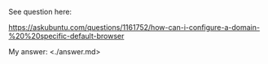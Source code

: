 See question here:

https://askubuntu.com/questions/1161752/how-can-i-configure-a-domain-%20%20specific-default-browser

My answer: <./answer.md>
